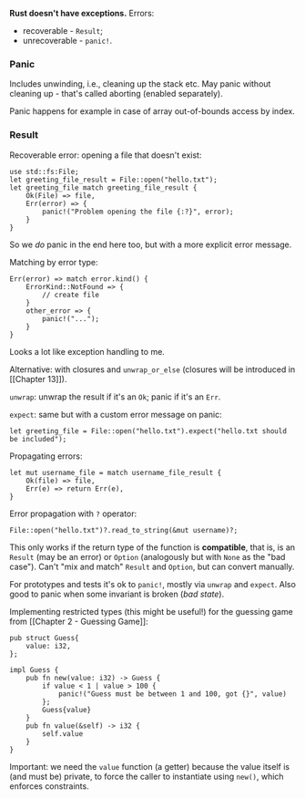 **Rust doesn't have exceptions.** Errors:
- recoverable - `Result`;
- unrecoverable - `panic!`.

### Panic
Includes unwinding, i.e., cleaning up the stack etc. May panic without cleaning up - that's called aborting (enabled separately). 

Panic happens for example in case of array out-of-bounds access by index.

### Result
Recoverable error: opening a file that doesn't exist:
```
use std::fs:File;
let greeting_file_result = File::open("hello.txt");
let greeting_file match greeting_file_result {
	Ok(File) => file,
	Err(error) => {
		panic!("Problem opening the file {:?}", error);
	}
}
```
So we _do_ panic in the end here too, but with a more explicit error message.

Matching by error type:
```
Err(error) => match error.kind() {
	ErrorKind::NotFound => {
		// create file
	}
	other_error => {
		panic!("...");
	}
}
```
Looks a lot like exception handling to me.

Alternative: with closures and `unwrap_or_else` (closures will be introduced in [[Chapter 13]]).

`unwrap`: unwrap the result if it's an `Ok`; panic if it's an `Err`.

`expect`: same but with a custom error message on panic:
```
let greeting_file = File::open("hello.txt").expect("hello.txt should be included");
```
Propagating errors:
```
let mut username_file = match username_file_result {
	Ok(file) => file,
	Err(e) => return Err(e),
}
```
Error propagation with `?` operator:
```
File::open("hello.txt")?.read_to_string(&mut username)?;
```
This only works if the return type of the function is **compatible**, that is, is an `Result` (may be an error) or `Option` (analogously but with `None` as the "bad case"). Can't "mix and match" `Result` and `Option`, but can convert manually.

For prototypes and tests it's ok to `panic!`, mostly via `unwrap` and `expect`. Also good to panic when some invariant is broken (_bad state_).

Implementing restricted types (this might be useful!) for the guessing game from [[Chapter 2 - Guessing Game]]:
```
pub struct Guess{
	value: i32,
};

impl Guess {
	pub fn new(value: i32) -> Guess {
		if value < 1 | value > 100 {
			panic!("Guess must be between 1 and 100, got {}", value)
		};
		Guess{value}
	}
	pub fn value(&self) -> i32 {
		self.value
	}
}
```
Important: we need the `value` function (a getter) because the value itself is (and must be) private, to force the caller to instantiate using `new()`, which enforces constraints.



